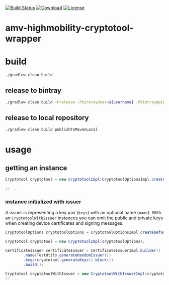 [![Build Status](https://travis-ci.org/amvnetworks/amv-highmobility-cryptotool-wrapper.svg?branch=master)](https://travis-ci.org/amvnetworks/amv-highmobility-cryptotool-wrapper)
[![Download](https://api.bintray.com/packages/amvnetworks/amv-highmobility-cryptotool-wrapper/amv-highmobility-cryptotool-wrapper/images/download.svg)](https://bintray.com/amvnetworks/amv-highmobility-cryptotool-wrapper/amv-highmobility-cryptotool-wrapper/_latestVersion)
[![License](https://img.shields.io/github/license/amvnetworks/amv-highmobility-cryptotool-wrapper.svg?maxAge=2592000)](https://github.com/amvnetworks/amv-highmobility-cryptotool-wrapper/blob/master/LICENSE)

amv-highmobility-cryptotool-wrapper
========

# build
```bash
./gradlew clean build
```

## release to bintray
```bash
./gradlew clean build -Prelease -PbintrayUser=${username} -PbintrayApiKey=${apiKey} bintrayUpload
```

## release to local repository
```bash
./gradlew clean build publishToMavenLocal
```

# usage

## getting an instance
```java
Cryptotool cryptotool = new CryptotoolImpl(CryptotoolOptionsImpl.createDefault());
   
// ...
```

### instance initialized with issuer
A issuer is representing a key pair (`keys`) with an optional name (`name`).
With an `CryptotoolWithIssuer` instances you can omit the public and private keys when
creating device certificates and signing messages.
```java
CryptotoolOptions cryptotoolOptions = CryptotoolOptionsImpl.createDefault();

Cryptotool cryptotool = new CryptotoolImpl(cryptotoolOptions);

CertificateIssuer certificateIssuer = CertificateIssuerImpl.builder()
        .name(TestUtils.generateRandomIssuer())
        .keys(cryptotool.generateKeys().block())
        .build();

Cryptotool cryptotoolWithIssuer = new CryptotoolWithIssuerImpl(cryptotoolOptions, certificateIssuer);
// ...
```